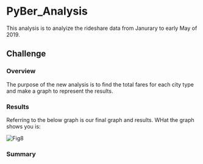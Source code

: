# PyBer_Analysis
This analysis is to analyize the rideshare data from Janurary to early May of 2019.
## Challenge
### Overview
The purpose of the new analysis is to find the total fares for each city type and make a graph to represent the results.
### Results
Referring to the below graph is our final graph and results. WHat the graph shows you is:

![Fig8](https://user-images.githubusercontent.com/92561938/152630624-f4cd9f6e-f0d2-4947-a731-b6e9d086a2fb.png)
### Summary

